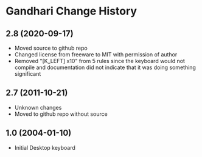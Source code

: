Gandhari Change History
====================

2.8 (2020-09-17)
----------------
* Moved source to github repo
* Changed license from freeware to MIT with permission of author
* Removed "[K_LEFT] x10" from 5 rules since the keyboard would not compile and documentation did 
  not indicate that it was doing something significant

2.7 (2011-10-21)
----------------
* Unknown changes
* Moved to github repo without source

1.0 (2004-01-10)
----------------------
* Initial Desktop keyboard
